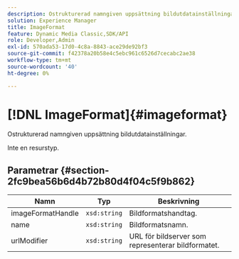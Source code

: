 ```yaml
---
description: Ostrukturerad namngiven uppsättning bildutdatainställningar.
solution: Experience Manager
title: ImageFormat
feature: Dynamic Media Classic,SDK/API
role: Developer,Admin
exl-id: 570ada53-17d0-4c8a-8843-ace29de92bf3
source-git-commit: f42378a20b58e4c5ebc961c6526d7cecabc2ae38
workflow-type: tm+mt
source-wordcount: '40'
ht-degree: 0%

---
```


# [!DNL ImageFormat]{#imageformat}

Ostrukturerad namngiven uppsättning bildutdatainställningar.

Inte en resurstyp.

## Parametrar {#section-2fc9bea56b6d4b72b80d4f04c5f9b862}

| Namn | Typ | Beskrivning |
|---|---|---|
| imageFormatHandle | `xsd:string` | Bildformatshandtag. |
| name | `xsd:string` | Bildformatsnamn. |
| urlModifier | `xsd:string` | URL för bildserver som representerar bildformatet. |
